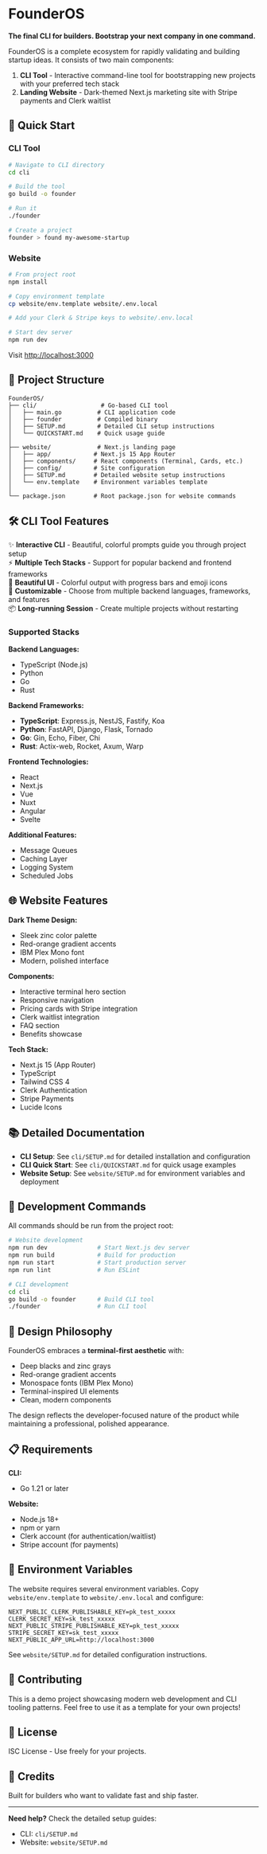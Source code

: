 # FounderOS

**The final CLI for builders. Bootstrap your next company in one command.**

FounderOS is a complete ecosystem for rapidly validating and building startup ideas. It consists of two main components:

1. **CLI Tool** - Interactive command-line tool for bootstrapping new projects with your preferred tech stack
2. **Landing Website** - Dark-themed Next.js marketing site with Stripe payments and Clerk waitlist

## 🎯 Quick Start

### CLI Tool

```bash
# Navigate to CLI directory
cd cli

# Build the tool
go build -o founder

# Run it
./founder

# Create a project
founder > found my-awesome-startup
```

### Website

```bash
# From project root
npm install

# Copy environment template
cp website/env.template website/.env.local

# Add your Clerk & Stripe keys to website/.env.local

# Start dev server
npm run dev
```

Visit [http://localhost:3000](http://localhost:3000)

## 📁 Project Structure

```
FounderOS/
├── cli/                  # Go-based CLI tool
│   ├── main.go          # CLI application code
│   ├── founder          # Compiled binary
│   ├── SETUP.md         # Detailed CLI setup instructions
│   └── QUICKSTART.md    # Quick usage guide
│
├── website/             # Next.js landing page
│   ├── app/            # Next.js 15 App Router
│   ├── components/     # React components (Terminal, Cards, etc.)
│   ├── config/         # Site configuration
│   ├── SETUP.md        # Detailed website setup instructions
│   └── env.template    # Environment variables template
│
└── package.json        # Root package.json for website commands
```

## 🛠️ CLI Tool Features

✨ **Interactive CLI** - Beautiful, colorful prompts guide you through project setup  
⚡ **Multiple Tech Stacks** - Support for popular backend and frontend frameworks  
🎨 **Beautiful UI** - Colorful output with progress bars and emoji icons  
🔧 **Customizable** - Choose from multiple backend languages, frameworks, and features  
📦 **Long-running Session** - Create multiple projects without restarting

### Supported Stacks

**Backend Languages:**

- TypeScript (Node.js)
- Python
- Go
- Rust

**Backend Frameworks:**

- **TypeScript**: Express.js, NestJS, Fastify, Koa
- **Python**: FastAPI, Django, Flask, Tornado
- **Go**: Gin, Echo, Fiber, Chi
- **Rust**: Actix-web, Rocket, Axum, Warp

**Frontend Technologies:**

- React
- Next.js
- Vue
- Nuxt
- Angular
- Svelte

**Additional Features:**

- Message Queues
- Caching Layer
- Logging System
- Scheduled Jobs

## 🌐 Website Features

**Dark Theme Design:**

- Sleek zinc color palette
- Red-orange gradient accents
- IBM Plex Mono font
- Modern, polished interface

**Components:**

- Interactive terminal hero section
- Responsive navigation
- Pricing cards with Stripe integration
- Clerk waitlist integration
- FAQ section
- Benefits showcase

**Tech Stack:**

- Next.js 15 (App Router)
- TypeScript
- Tailwind CSS 4
- Clerk Authentication
- Stripe Payments
- Lucide Icons

## 📚 Detailed Documentation

- **CLI Setup**: See `cli/SETUP.md` for detailed installation and configuration
- **CLI Quick Start**: See `cli/QUICKSTART.md` for quick usage examples
- **Website Setup**: See `website/SETUP.md` for environment variables and deployment

## 🚀 Development Commands

All commands should be run from the project root:

```bash
# Website development
npm run dev              # Start Next.js dev server
npm run build            # Build for production
npm run start            # Start production server
npm run lint             # Run ESLint

# CLI development
cd cli
go build -o founder      # Build CLI tool
./founder                # Run CLI tool
```

## 🎨 Design Philosophy

FounderOS embraces a **terminal-first aesthetic** with:

- Deep blacks and zinc grays
- Red-orange gradient accents
- Monospace fonts (IBM Plex Mono)
- Terminal-inspired UI elements
- Clean, modern components

The design reflects the developer-focused nature of the product while maintaining a professional, polished appearance.

## 📋 Requirements

**CLI:**

- Go 1.21 or later

**Website:**

- Node.js 18+
- npm or yarn
- Clerk account (for authentication/waitlist)
- Stripe account (for payments)

## 🔐 Environment Variables

The website requires several environment variables. Copy `website/env.template` to `website/.env.local` and configure:

```env
NEXT_PUBLIC_CLERK_PUBLISHABLE_KEY=pk_test_xxxxx
CLERK_SECRET_KEY=sk_test_xxxxx
NEXT_PUBLIC_STRIPE_PUBLISHABLE_KEY=pk_test_xxxxx
STRIPE_SECRET_KEY=sk_test_xxxxx
NEXT_PUBLIC_APP_URL=http://localhost:3000
```

See `website/SETUP.md` for detailed configuration instructions.

## 🤝 Contributing

This is a demo project showcasing modern web development and CLI tooling patterns. Feel free to use it as a template for your own projects!

## 📝 License

ISC License - Use freely for your projects.

## 🎉 Credits

Built for builders who want to validate fast and ship faster.

---

**Need help?** Check the detailed setup guides:

- CLI: `cli/SETUP.md`
- Website: `website/SETUP.md`
